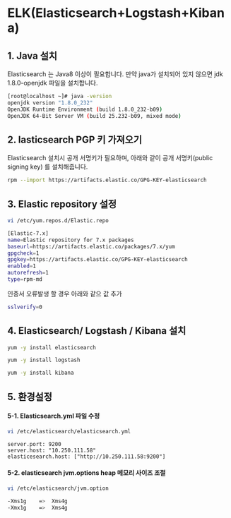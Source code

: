 # ELK(Elasticsearch+Logstash+Kibana)

## 1. Java 설치
Elasticsearch 는 Java8 이상이 필요합니다. 만약 java가 설치되어 있지 않으면 jdk 1.8.0-openjdk 파일을 설치합니다.

```sh
[root@localhost ~]# java -version
openjdk version "1.8.0_232"
OpenJDK Runtime Environment (build 1.8.0_232-b09)
OpenJDK 64-Bit Server VM (build 25.232-b09, mixed mode)
```

## 2. lasticsearch PGP 키 가져오기
Elasticsearch 설치시 공개 서명키가 필요하며, 아래와 같이 공개 서명키(public signing key) 를 설치해줍니다.

```sh
rpm --import https://artifacts.elastic.co/GPG-KEY-elasticsearch
```

## 3. Elastic repository 설정

```sh
vi /etc/yum.repos.d/Elastic.repo
```
```sh
[Elastic-7.x]
name=Elastic repository for 7.x packages
baseurl=https://artifacts.elastic.co/packages/7.x/yum
gpgcheck=1
gpgkey=https://artifacts.elastic.co/GPG-KEY-elasticsearch
enabled=1
autorefresh=1
type=rpm-md
```
인증서 오류발생 할 경우 아래와 같으 값 추가
```sh
sslverify=0
```
## 4. Elasticsearch/ Logstash / Kibana  설치

```sh
yum -y install elasticsearch

yum -y install logstash

yum -y install kibana
```

## 5. 환경설정

#### 5-1. Elasticsearch.yml 파일 수정
```sh
vi /etc/elasticsearch/elasticsearch.yml
```
```
server.port: 9200
server.host: "10.250.111.58"
elasticesearch.host: ["http://10.250.111.58:9200"]
```
#### 5-2. elasticsearch jvm.options heap 메모리 사이즈 조절
```sh
vi /etc/elasticsearch/jvm.option
```
```sh
-Xms1g    =>  Xms4g
-Xmx1g    =>  Xms4g
```

